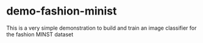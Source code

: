 # demo-fashion-minist

This is a very simple demonstration to build and train an image classifier for the fashion MINST dataset
